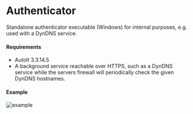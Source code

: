 # Authenticator
Standalone authenticator executable (Windows) for internal purposes, e.g. used with a DynDNS service.

#### Requirements

- AutoIt 3.3.14.5
- A background service reachable over HTTPS, such as a DynDNS service while the servers firewall will periodically check the given DynDNS hostnames.

#### Example

![example](https://user-images.githubusercontent.com/40885610/130969447-05a6de95-a9c4-4faa-978c-427136cfde0c.png)
